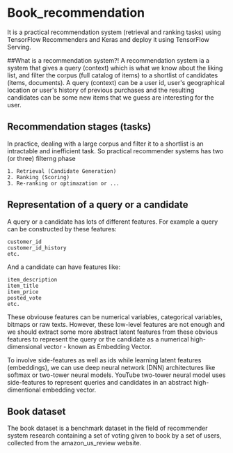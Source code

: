 # Book_recommendation
It is a practical recommendation system (retrieval and ranking tasks) using TensorFlow Recommenders and Keras and deploy it using TensorFlow Serving.

##What is a recommendation system?!
A recommendation system ia a system that gives a query (context) which is what we know about the liking list, and filter the corpus (full catalog of items) to a shortlist of candidates (items, documents). A query (context) can be a user id, user's geographical location or user's history of previous purchases and the resulting candidates can be some new items that we guess are interesting for the user.

## Recommendation stages (tasks)
In practice, dealing with a large corpus and filter it to a shortlist is an intractable and inefficient task. So practical recommender systems has two (or three) filterng phase

    1. Retrieval (Candidate Generation)
    2. Ranking (Scoring)
    3. Re-ranking or optimazation or ...
    
 ## Representation of a query or a candidate

A query or a candidate has lots of different features. For example a query can be constructed by these features:

    customer_id
    customer_id_history
    etc.

And a candidate can have features like:

    item_description
    item_title
    item_price
    posted_vote
    etc.

These obviouse features can be numerical variables, categorical variables, bitmaps or raw texts. However, these low-level features are not enough and we should extract some more abstract latent features from these obvious features to represent the query or the candidate as a numerical high-dimensional vector - known as Embedding Vector.

To involve side-features as well as ids while learning latent features (embeddings), we can use deep neural network (DNN) architectures like softmax or two-tower neural models.
YouTube two-tower neural model uses side-features to represent queries and candidates in an abstract high-dimentional embedding vector.

## Book dataset

The book dataset is a benchmark dataset in the field of recommender system research containing a set of voting given to book by a set of users, collected from the amazon_us_review website.
